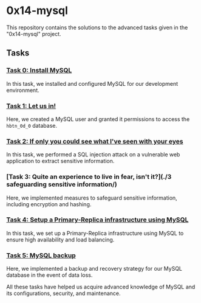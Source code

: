 # 0x14-mysql

This repository contains the solutions to the advanced tasks given in the "0x14-mysql" project.

## Tasks

### [Task 0: Install MySQL](./0-install_mysql_configuration/)
In this task, we installed and configured MySQL for our development environment.

### [Task 1: Let us in!](./1-temple/)
Here, we created a MySQL user and granted it permissions to access the `hbtn_0d_0` database.

### [Task 2: If only you could see what I've seen with your eyes](./2-vulnerable_bulletin_board/)
In this task, we performed a SQL injection attack on a vulnerable web application to extract sensitive information.

### [Task 3: Quite an experience to live in fear, isn't it?](./3 safeguarding sensitive information/)
Here, we implemented measures to safeguard sensitive information, including encryption and hashing.

### [Task 4: Setup a Primary-Replica infrastructure using MySQL](./4-mysql_configuration_primary/)
In this task, we set up a Primary-Replica infrastructure using MySQL to ensure high availability and load balancing.

### [Task 5: MySQL backup](./5-mysql_backup/)
Here, we implemented a backup and recovery strategy for our MySQL database in the event of data loss.

All these tasks have helped us acquire advanced knowledge of MySQL and its configurations, security, and maintenance.
